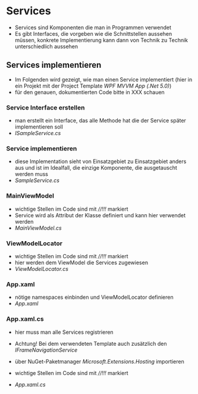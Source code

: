 # Services

- Services sind Komponenten die man in Programmen verwendet
- Es gibt Interfaces, die vorgeben wie die Schnittstellen aussehen müssen, konkrete Implementierung kann dann von Technik zu Technik unterschiedlich aussehen

## Services implementieren

- Im Folgenden wird gezeigt, wie man einen Service implementiert (hier in ein Projekt mit der Project Template *WPF MVVM App (.Net 5.0)*)
- für den genauen, dokumentierten Code bitte in XXX schauen

### Service Interface erstellen

- man erstellt ein Interface, das alle Methode hat die der Service später implementieren soll
- *ISampleService.cs*

### Service implementieren

- diese Implementation sieht von Einsatzgebiet zu Einsatzgebiet anders aus und ist im Idealfall, die einzige Komponente, die ausgetauscht werden muss
- *SampleService.cs*

### MainViewModel

- wichtige Stellen im Code sind mit *//!!!* markiert
- Service wird als Attribut der Klasse definiert und kann hier verwendet werden
- *MainViewModel.cs*

### ViewModelLocator

- wichtige Stellen im Code sind mit *//!!!* markiert
- hier werden dem ViewModel die Services zugewiesen
- *ViewModelLocator.cs*

### App.xaml

- nötige namespaces einbinden und ViewModelLocator definieren
- *App.xaml*

### App.xaml.cs

- hier muss man alle Services registrieren

- Achtung! Bei dem verwendeten Template auch zusätzlich den *IFrameNavigationService* 

- über NuGet-Paketmanager *Microsoft.Extensions.Hosting* importieren

- wichtige Stellen im Code sind mit *//!!!* markiert

- *App.xaml.cs*

  

